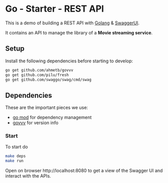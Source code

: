 # Go - Starter - REST API

This is a demo of building a REST API with [Golang] & [SwaggerUI].

It contains an API to manage the library of a **Movie streaming service**.

## Setup

Install the following dependencies before starting to develop:

```sh
go get github.com/ahmetb/govvv
go get github.com/pilu/fresh
go get github.com/swaggo/swag/cmd/swag
```

## Dependencies

These are the important pieces we use:

* [go mod] for dependency management
* [govvv] for version info


[go mod]: https://blog.golang.org/using-go-modules
[govvv]: https://github.com/ahmetb/govvv

[Golang]: https://golang.org/
[SwaggerUI]: https://swagger.io/tools/swagger-ui/

### Start

To start do

```sh
make deps
make run
```

Open on browser http://localhost:8080 to get a view of the Swagger UI and interact with the APIs.

